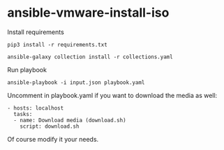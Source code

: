 # ansible-vmware-install-iso

Install requirements
```
pip3 install -r requirements.txt

ansible-galaxy collection install -r collections.yaml
```
Run playbook
```
ansible-playbook -i input.json playbook.yaml
```

Uncomment in playbook.yaml if you want to download the media as well:
```
- hosts: localhost
  tasks:
  - name: Download media (download.sh)
    script: download.sh
```
Of course modify it your needs.
